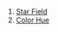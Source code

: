 1. [Star Field](https://github.com/nicolasrivollet/theCodingTrain/blob/master/_projects/StarField/)
2. [Color Hue](https://editor.p5js.org/nicolasrivollet/full/nUzS0UdCU)
